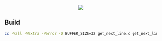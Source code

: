 <div align="center">
  <img src="https://github.com/ayogun/42-project-badges/raw/main/covers/cover-get_next_line.png" />
</div>

## Build

```bash
cc -Wall -Wextra -Werror -D BUFFER_SIZE=32 get_next_line.c get_next_line_utils.c -o gnl
```
